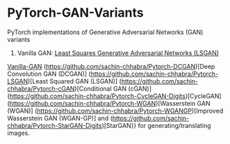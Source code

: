 # PyTorch-GAN-Variants
PyTorch implementations of Generative Adversarial Networks (GAN) variants

 1. Vanilla GAN: [Least Squares Generative Adversarial Networks (LSGAN)](https://arxiv.org/abs/1611.04076)


[Vanilla-GAN](https://github.com/sachin-chhabra/Pytorch-Vanilla-GAN)
(https://github.com/sachin-chhabra/Pytorch-DCGAN)[Deep Convolution GAN (DCGAN)] 
(https://github.com/sachin-chhabra/Pytorch-LSGAN)[Least Squared GAN (LSGAN)] 
(https://github.com/sachin-chhabra/Pytorch-cGAN)[Conditional GAN (cGAN)] 
(https://github.com/sachin-chhabra/Pytorch-CycleGAN-Digits)[CycleGAN] 
(https://github.com/sachin-chhabra/Pytorch-WGAN)[Wasserstein GAN (WGAN)] 
(https://github.com/sachin-chhabra/Pytorch-WGANGP)[Improved Wasserstein GAN (WGAN-GP)] and 
(https://github.com/sachin-chhabra/Pytorch-StarGAN-Digits)[StarGAN}} for generating/translating images.
